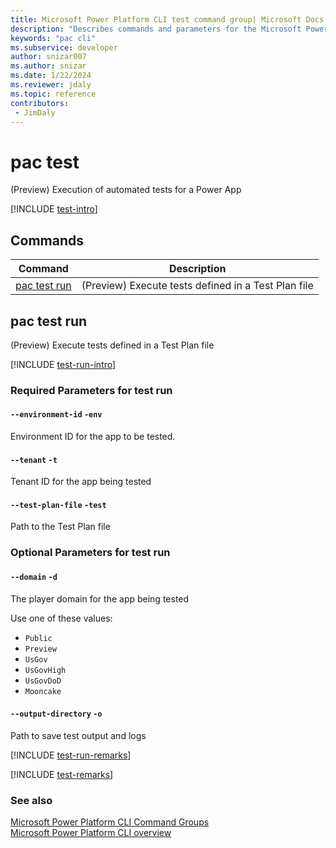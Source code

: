 ```yaml
---
title: Microsoft Power Platform CLI test command group| Microsoft Docs
description: "Describes commands and parameters for the Microsoft Power Platform CLI test command group."
keywords: "pac cli"
ms.subservice: developer
author: snizar007
ms.author: snizar
ms.date: 1/22/2024
ms.reviewer: jdaly
ms.topic: reference
contributors: 
 - JimDaly
---
```

<!-- 
Do not edit this file. 
This file is generated by a program and any changes will be overwritten when this topic is re-generated.
Use the include files to add additional content to this topic.
-->
# pac test

(Preview) Execution of automated tests for a Power App

[!INCLUDE [test-intro](includes/test-intro.md)]

## Commands

|Command|Description|
|---------|---------|
|[pac test run](#pac-test-run)|(Preview) Execute tests defined in a Test Plan file|


## pac test run

(Preview) Execute tests defined in a Test Plan file

[!INCLUDE [test-run-intro](includes/test-run-intro.md)]


### Required Parameters for test run

#### `--environment-id` `-env`

Environment ID for the app to be tested.

#### `--tenant` `-t`

Tenant ID for the app being tested

#### `--test-plan-file` `-test`

Path to the Test Plan file


### Optional Parameters for test run

#### `--domain` `-d`

The player domain for the app being tested

Use one of these values:

- `Public`
- `Preview`
- `UsGov`
- `UsGovHigh`
- `UsGovDoD`
- `Mooncake`

#### `--output-directory` `-o`

Path to save test output and logs

[!INCLUDE [test-run-remarks](includes/test-run-remarks.md)]

[!INCLUDE [test-remarks](includes/test-remarks.md)]

### See also

[Microsoft Power Platform CLI Command Groups](index.md)<br />
[Microsoft Power Platform CLI overview](../introduction.md)